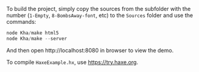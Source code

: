 To build the project, simply copy the sources from the subfolder with the number (`1-Empty`, `8-BombsAway-font`, etc) to the `Sources` folder and use the commands:
```javascript
node Kha/make html5
node Kha/make --server
```
And then open http://localhost:8080 in browser to view the demo.

To compile `HaxeExample.hx`, use https://try.haxe.org.